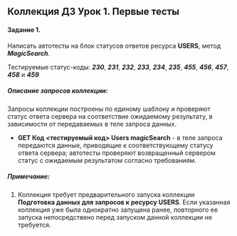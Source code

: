 ## **Коллекция ДЗ Урок 1. Первые тесты**

#### Задание 1.

Написать автотесты на блок статусов ответов ресурса **USERS**, метод _**MagicSearch**_.

Тестируемые статус-коды: _**230**_, _**231**_, _**232**_, _**233**_, _**234**_, _**235**_, _**455**_, _**456**_, _**457**_, _**458**_ и _**459**_

##### _Описание запросов коллекции_:

Запросы коллекции построены по единому шаблону и проверяют статус ответа сервера на соответствие ожидаемому результату, в зависимости от передаваемых в теле запроса данных.

- **GET Код <тестируемый код> Users magicSearch** - в теле запроса передаются данные, приводящие к соответствующему статусу ответа сервера; автотесты проверяют возвращенный сервером статус с ожидаемым результатом согласно требованиям.
    

##### Примечание:

1. Коллекция требует предварительного запуска коллекции **Подготовка данных для запросов к ресурсу USERS**. Если указанная коллекция уже была однократно запущена ранее, повторного ее запуска непосредствено перед запуском данной коллекции не требуется.